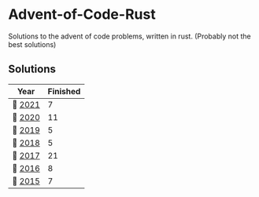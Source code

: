 # Advent-of-Code-Rust

Solutions to the advent of code problems, written in rust. (Probably not the best solutions)

## Solutions
| Year | Finished |
| ---- | -------- |
| :christmas_tree: [2021](/2021) |  7 |
| :christmas_tree: [2020](/2020) |  11 |
| :christmas_tree: [2019](/2019) |  5 |
| :christmas_tree: [2018](/2018) |  5 |
| :christmas_tree: [2017](/2017) | 21 |
| :christmas_tree: [2016](/2016) |  8 |
| :christmas_tree: [2015](/2015) |  7 |
